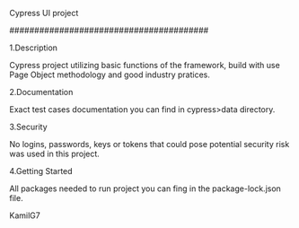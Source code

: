 Cypress UI project

########################################

1.Description  

Cypress project utilizing basic functions of the framework, build with use Page Object methodology and good industry pratices.

2.Documentation  

Exact test cases documentation you can find in cypress>data directory.

3.Security  

No logins, passwords, keys or tokens that could pose potential security risk was used in this project.

4.Getting Started  

All packages needed to run project you can fing in the package-lock.json file.

KamilG7
